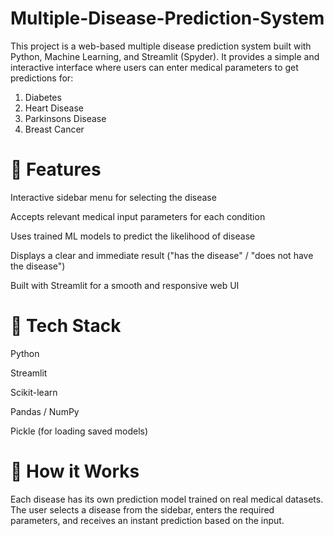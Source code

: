 # Multiple-Disease-Prediction-System
This project is a web-based multiple disease prediction system built with Python, Machine Learning, and Streamlit (Spyder). It provides a simple and interactive interface where users can enter medical parameters to get predictions for: 
  1. Diabetes
  2. Heart Disease
  3. Parkinsons Disease
  4. Breast Cancer

# 🚀 Features

  Interactive sidebar menu for selecting the disease
  
  Accepts relevant medical input parameters for each condition

  Uses trained ML models to predict the likelihood of disease
  
  Displays a clear and immediate result ("has the disease" / "does not have the disease")
  
  Built with Streamlit for a smooth and responsive web UI

# 🧬 Tech Stack

  Python
  
  Streamlit
  
  Scikit-learn
  
  Pandas / NumPy
  
  Pickle (for loading saved models)

# 🏥 How it Works
  Each disease has its own prediction model trained on real medical datasets. The user selects a disease from the sidebar, enters the required parameters, and receives an instant prediction based on the input.

